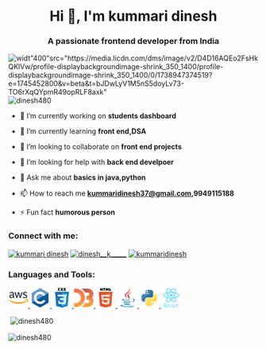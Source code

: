 <h1 align="center">Hi 👋, I'm kummari dinesh</h1>
<h3 align="center">A passionate frontend developer from India</h3>
<img align="right"alt=widt"400"src="https://media.licdn.com/dms/image/v2/D4D16AQEo2FsHkQKlVw/profile-displaybackgroundimage-shrink_350_1400/profile-displaybackgroundimage-shrink_350_1400/0/1738947374519?e=1745452800&v=beta&t=bJDwLyV1M5nS5doyLv73-TO6rXqQYpmR49opRLF8axk"
<p align="left"> <img src="https://komarev.com/ghpvc/?username=dinesh480&label=Profile%20views&color=0e75b6&style=flat" alt="dinesh480" /> </p>

- 🔭 I’m currently working on **students dashboard**

- 🌱 I’m currently learning **front end,DSA**

- 👯 I’m looking to collaborate on **front end projects**

- 🤝 I’m looking for help with **back end develpoer**

- 💬 Ask me about **basics in java,python**

- 📫 How to reach me **kummaridinesh37@gmail.com,9949115188**

- ⚡ Fun fact **humorous person**

<h3 align="left">Connect with me:</h3>
<p align="left">
<a href="https://linkedin.com/in/kummari dinesh" target="blank"><img align="center" src="https://raw.githubusercontent.com/rahuldkjain/github-profile-readme-generator/master/src/images/icons/Social/linked-in-alt.svg" alt="kummari dinesh" height="30" width="40" /></a>
<a href="https://instagram.com/dinesh__k_____" target="blank"><img align="center" src="https://raw.githubusercontent.com/rahuldkjain/github-profile-readme-generator/master/src/images/icons/Social/instagram.svg" alt="dinesh__k_____" height="30" width="40" /></a>
<a href="https://www.leetcode.com/kummaridinesh" target="blank"><img align="center" src="https://raw.githubusercontent.com/rahuldkjain/github-profile-readme-generator/master/src/images/icons/Social/leet-code.svg" alt="kummaridinesh" height="30" width="40" /></a>
</p>

<h3 align="left">Languages and Tools:</h3>
<p align="left"> <a href="https://aws.amazon.com" target="_blank" rel="noreferrer"> <img src="https://raw.githubusercontent.com/devicons/devicon/master/icons/amazonwebservices/amazonwebservices-original-wordmark.svg" alt="aws" width="40" height="40"/> </a> <a href="https://www.cprogramming.com/" target="_blank" rel="noreferrer"> <img src="https://raw.githubusercontent.com/devicons/devicon/master/icons/c/c-original.svg" alt="c" width="40" height="40"/> </a> <a href="https://www.w3schools.com/css/" target="_blank" rel="noreferrer"> <img src="https://raw.githubusercontent.com/devicons/devicon/master/icons/css3/css3-original-wordmark.svg" alt="css3" width="40" height="40"/> </a> <a href="https://d3js.org/" target="_blank" rel="noreferrer"> <img src="https://raw.githubusercontent.com/devicons/devicon/master/icons/d3js/d3js-original.svg" alt="d3js" width="40" height="40"/> </a> <a href="https://www.w3.org/html/" target="_blank" rel="noreferrer"> <img src="https://raw.githubusercontent.com/devicons/devicon/master/icons/html5/html5-original-wordmark.svg" alt="html5" width="40" height="40"/> </a> <a href="https://www.java.com" target="_blank" rel="noreferrer"> <img src="https://raw.githubusercontent.com/devicons/devicon/master/icons/java/java-original.svg" alt="java" width="40" height="40"/> </a> <a href="https://www.python.org" target="_blank" rel="noreferrer"> <img src="https://raw.githubusercontent.com/devicons/devicon/master/icons/python/python-original.svg" alt="python" width="40" height="40"/> </a> <a href="https://reactjs.org/" target="_blank" rel="noreferrer"> <img src="https://raw.githubusercontent.com/devicons/devicon/master/icons/react/react-original-wordmark.svg" alt="react" width="40" height="40"/> </a> </p>

<p>&nbsp;<img align="center" src="https://github-readme-stats.vercel.app/api?username=dinesh480&show_icons=true&locale=en" alt="dinesh480" /></p>

<p><img align="center" src="https://github-readme-streak-stats.herokuapp.com/?user=dinesh480&" alt="dinesh480" /></p>
